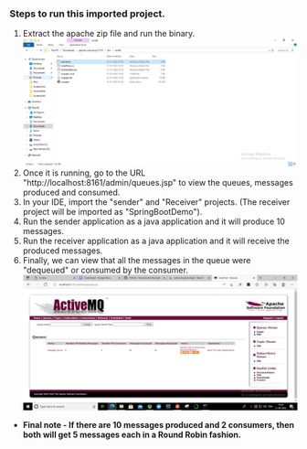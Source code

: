 ### Steps to run this imported project.
<ol>
	<li>
		Extract the apache zip file and run the binary.
		<img src="Screenshots/run this binary to have a standalone service running of active mq.PNG" />
	</li>
	<li>
		Once it is running, go to the URL "http://localhost:8161/admin/queues.jsp" to view the queues, messages produced and consumed.
	</li>
	<li>
		In your IDE, import the "sender" and "Receiver" projects. (The receiver project will be imported as "SpringBootDemo").
	</li>
	<li>
		Run the sender application as a java application and it will produce 10 messages.
	</li>
	<li>
		Run the receiver application as a java application and it will receive the produced messages.
	</li>
	<li>
		Finally, we can view that all the messages in the queue were "dequeued" or consumed by the consumer.
		<img src="Screenshots/screenshot after producing and consuming the messages.PNG" />
	</li>
</ol>
<ul>
	<li>
		<b>Final note - If there are 10 messages produced and 2 consumers, then both will get 5 messages each in a Round Robin fashion.</b>
	</li>
</ul>